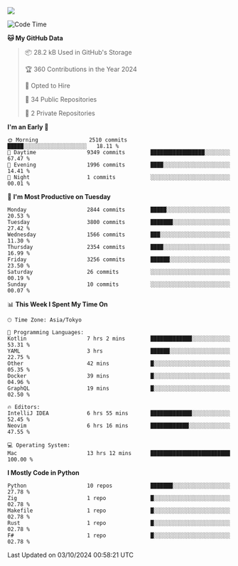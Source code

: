 ![](https://komarev.com/ghpvc/?username=kitagawa-hr)

<!--START_SECTION:waka-->
![Code Time](http://img.shields.io/badge/Code%20Time-1%2C090%20hrs%205%20mins-blue)

**🐱 My GitHub Data** 

> 📦 28.2 kB Used in GitHub's Storage 
 > 
> 🏆 360 Contributions in the Year 2024
 > 
> 💼 Opted to Hire
 > 
> 📜 34 Public Repositories 
 > 
> 🔑 2 Private Repositories 
 > 
**I'm an Early 🐤** 

```text
🌞 Morning                2510 commits        █████░░░░░░░░░░░░░░░░░░░░   18.11 % 
🌆 Daytime                9349 commits        █████████████████░░░░░░░░   67.47 % 
🌃 Evening                1996 commits        ████░░░░░░░░░░░░░░░░░░░░░   14.41 % 
🌙 Night                  1 commits           ░░░░░░░░░░░░░░░░░░░░░░░░░   00.01 % 
```
📅 **I'm Most Productive on Tuesday** 

```text
Monday                   2844 commits        █████░░░░░░░░░░░░░░░░░░░░   20.53 % 
Tuesday                  3800 commits        ███████░░░░░░░░░░░░░░░░░░   27.42 % 
Wednesday                1566 commits        ███░░░░░░░░░░░░░░░░░░░░░░   11.30 % 
Thursday                 2354 commits        ████░░░░░░░░░░░░░░░░░░░░░   16.99 % 
Friday                   3256 commits        ██████░░░░░░░░░░░░░░░░░░░   23.50 % 
Saturday                 26 commits          ░░░░░░░░░░░░░░░░░░░░░░░░░   00.19 % 
Sunday                   10 commits          ░░░░░░░░░░░░░░░░░░░░░░░░░   00.07 % 
```


📊 **This Week I Spent My Time On** 

```text
🕑︎ Time Zone: Asia/Tokyo

💬 Programming Languages: 
Kotlin                   7 hrs 2 mins        █████████████░░░░░░░░░░░░   53.31 % 
YAML                     3 hrs               ██████░░░░░░░░░░░░░░░░░░░   22.75 % 
Other                    42 mins             █░░░░░░░░░░░░░░░░░░░░░░░░   05.35 % 
Docker                   39 mins             █░░░░░░░░░░░░░░░░░░░░░░░░   04.96 % 
GraphQL                  19 mins             █░░░░░░░░░░░░░░░░░░░░░░░░   02.50 % 

🔥 Editors: 
IntelliJ IDEA            6 hrs 55 mins       █████████████░░░░░░░░░░░░   52.45 % 
Neovim                   6 hrs 16 mins       ████████████░░░░░░░░░░░░░   47.55 % 

💻 Operating System: 
Mac                      13 hrs 12 mins      █████████████████████████   100.00 % 
```

**I Mostly Code in Python** 

```text
Python                   10 repos            ███████░░░░░░░░░░░░░░░░░░   27.78 % 
Zig                      1 repo              █░░░░░░░░░░░░░░░░░░░░░░░░   02.78 % 
Makefile                 1 repo              █░░░░░░░░░░░░░░░░░░░░░░░░   02.78 % 
Rust                     1 repo              █░░░░░░░░░░░░░░░░░░░░░░░░   02.78 % 
F#                       1 repo              █░░░░░░░░░░░░░░░░░░░░░░░░   02.78 % 
```




 Last Updated on 03/10/2024 00:58:21 UTC
<!--END_SECTION:waka-->
